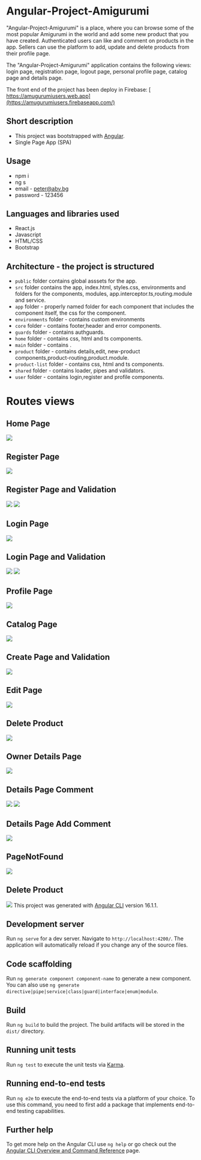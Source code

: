 
#  Angular-Project-Amigurumi

"Angular-Project-Amigurumi" is a place, where you can browse some of the most popular Amigurumi  in the world and add some new product that you have created. Authenticated users can like and comment on products in the app. Sellers can use the platform to add, update and delete products from their profile page.

The  "Angular-Project-Amigurumi"  application contains the following views: login page, registration page, logout page, personal profile page, catalog page and details page.

The front end of the project has been deploy in Firebase: [ https://amugurumiusers.web.app](https://amugurumiusers.firebaseapp.com/)

## Short description
 - This project was bootstrapped with [Angular](https://github.com/facebook/angular).
 - Single Page App (SPA) 
 
 ## Usage

- npm i
- ng s
- email - peter@abv.bg
- password - 123456
 
## Languages and libraries used
 - React.js
 - Javascript
 - HTML/CSS
 - Bootstrap
 
 ## Architecture - the project is structured
 
 - `public` folder contains global asssets for the app.
 - `src` folder contains the app, index.html, styles.css, environments and folders for the components, modules, app.interceptor.ts,routing.module and service.
 - `app` folder - properly named folder for each component that includes the component itself, the css  for the component.
 - `environments` folder - contains custom environments
 - `core` folder - contains footer,header and error components.
  - `guards` folder -  contains authguards.
 - `home` folder - contains css, html and ts components.
 - `main` folder -  contains </app-product-list>.
 - `product` folder - contains details,edit, new-product components,product-routing,product.module.
 - `product-list` folder - contains css, html and ts components.
 - `shared` folder - contains loader, pipes and validators.
 - `user` folder - contains login,register and profile components.
   
# Routes views

## Home Page
![](/HomePage.jpg)

## Register Page
![](/PageRegister.jpg)
## Register  Page and Validation
![](RegisterValidation.jpg)
![](RegisterError.jpg)

## Login Page 
![](/PageLogin.jpg)
## Login  Page and Validation
![](LoginValidation.jpg)
![](LoginErrorHandling.jpg)
## Profile Page
![](/ProfilePage.jpg)


## Catalog  Page
![](/CatalogProfilePage.jpg)

## Create  Page and Validation
![](CreateValidation.png)


## Edit Page
![](/EditPage.jpg)

## Delete Product
![](/del.jpg)

## Owner Details Page
![](/OwnerDetailsPage.jpg)


## Details Page Comment
![](/ListComment.jpg)
![](/ListComment2.jpg)

## Details Page Add Comment
![](/AddComment.jpg)



## PageNotFound
![](/404.jpg)

## Delete Product
![](/del.jpg)
This project was generated with [Angular CLI](https://github.com/angular/angular-cli) version 16.1.1.

## Development server

Run `ng serve` for a dev server. Navigate to `http://localhost:4200/`. The application will automatically reload if you change any of the source files.

## Code scaffolding

Run `ng generate component component-name` to generate a new component. You can also use `ng generate directive|pipe|service|class|guard|interface|enum|module`.

## Build

Run `ng build` to build the project. The build artifacts will be stored in the `dist/` directory.

## Running unit tests

Run `ng test` to execute the unit tests via [Karma](https://karma-runner.github.io).

## Running end-to-end tests

Run `ng e2e` to execute the end-to-end tests via a platform of your choice. To use this command, you need to first add a package that implements end-to-end testing capabilities.

## Further help

To get more help on the Angular CLI use `ng help` or go check out the [Angular CLI Overview and Command Reference](https://angular.io/cli) page.
